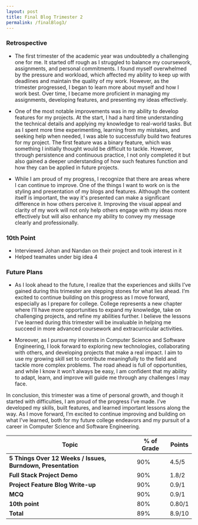 ```yaml
---
layout: post
title: Final Blog Trimester 2
permalink: /finalBlog3/
---
```


### Retrospective
- The first trimester of the academic year was undoubtedly a challenging one for me. It started off rough as I struggled to balance my coursework, assignments, and personal commitments. I found myself overwhelmed by the pressure and workload, which affected my ability to keep up with deadlines and maintain the quality of my work. However, as the trimester progressed, I began to learn more about myself and how I work best. Over time, I became more proficient in managing my assignments, developing features, and presenting my ideas effectively.

- One of the most notable improvements was in my ability to develop features for my projects. At the start, I had a hard time understanding the technical details and applying my knowledge to real-world tasks. But as I spent more time experimenting, learning from my mistakes, and seeking help when needed, I was able to successfully build two features for my project. The first feature was a binary feature, which was something I initially thought would be difficult to tackle. However, through persistence and continuous practice, I not only completed it but also gained a deeper understanding of how such features function and how they can be applied in future projects.

- While I am proud of my progress, I recognize that there are areas where I can continue to improve. One of the things I want to work on is the styling and presentation of my blogs and features. Although the content itself is important, the way it's presented can make a significant difference in how others perceive it. Improving the visual appeal and clarity of my work will not only help others engage with my ideas more effectively but will also enhance my ability to convey my message clearly and professionally.


### 10th Point

- Interviewed Johan and Nandan on their project and took interest in it
- Helped teamates under big idea 4 



### Future Plans

- As I look ahead to the future, I realize that the experiences and skills I’ve gained during this trimester are stepping stones for what lies ahead. I’m excited to continue building on this progress as I move forward, especially as I prepare for college. College represents a new chapter where I’ll have more opportunities to expand my knowledge, take on challenging projects, and refine my abilities further. I believe the lessons I’ve learned during this trimester will be invaluable in helping me succeed in more advanced coursework and extracurricular activities.

- Moreover, as I pursue my interests in Computer Science and Software Engineering, I look forward to exploring new technologies, collaborating with others, and developing projects that make a real impact. I aim to use my growing skill set to contribute meaningfully to the field and tackle more complex problems. The road ahead is full of opportunities, and while I know it won’t always be easy, I am confident that my ability to adapt, learn, and improve will guide me through any challenges I may face.

In conclusion, this trimester was a time of personal growth, and though it started with difficulties, I am proud of the progress I’ve made. I’ve developed my skills, built features, and learned important lessons along the way. As I move forward, I’m excited to continue improving and building on what I’ve learned, both for my future college endeavors and my pursuit of a career in Computer Science and Software Engineering.

<table>
  <thead>
    <tr>
      <th>Topic</th>
      <th>% of Grade</th>
      <th>Points</th>
    </tr>
  </thead>
  <tbody>
    <tr>
      <td><strong>5 Things Over 12 Weeks / Issues, Burndown, Presentation</strong></td>
      <td>90%</td>
      <td>4.5/5</td>
    </tr>
    <tr>
      <td><strong>Full Stack Project Demo</strong></td>
      <td>90%</td>
      <td>1.8/2</td>
    </tr>
    <tr>
      <td><strong>Project Feature Blog Write-up</strong></td>
      <td>90%</td>
      <td>0.9/1</td>
    </tr>
    <tr>
      <td><strong>MCQ</strong></td>
      <td>90%</td>
      <td>0.9/1</td>
    </tr>
    <tr>
      <td><strong>10th point</strong></td>
      <td>80%</td>
      <td>0.80/1</td>
    </tr>
    <tr>
      <td><strong>Total</strong></td>
      <td>89%</td>
      <td>8.9/10</td>
    </tr>
  </tbody>
</table>




